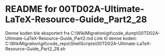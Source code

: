 # README for 00TD02A-Ultimate-LaTeX-Resource-Guide_Part2_28
Denne koden ble eksportert fra C:\WikiMigration\git\code_dump\00TD02A-Ultimate-LaTeX-Resource-Guide_Part2.md
Link til denne koden: C:\WikiMigration\git\code_repo\ShellScripts\00TD02A-Ultimate-LaTeX-Resource-Guide_Part2_28.sh
